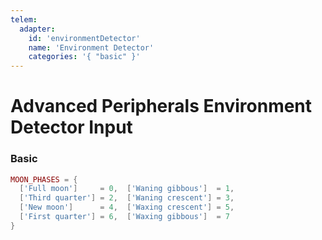 ```yaml
---
telem:
  adapter:
    id: 'environmentDetector'
    name: 'Environment Detector'
    categories: '{ "basic" }'
---
```


# Advanced Peripherals Environment Detector Input <RepoLink path="lib/input/advancedPeripherals/EnvironmentDetectorInputAdapter.lua" />

<!--@include: ./common/preamble.md -->

### Basic

```lua
MOON_PHASES = {
  ['Full moon']     = 0,  ['Waning gibbous']  = 1,
  ['Third quarter'] = 2,  ['Waning crescent'] = 3,
  ['New moon']      = 4,  ['Waxing crescent'] = 5,
  ['First quarter'] = 6,  ['Waxing gibbous']  = 7
}
```

<MetricTable
  prefix="apenv:"
  :metrics="[
    { name: 'block_light_level',  value: '0 - 15',                          },
    { name: 'day_light_level',    value: '0 - 15',                          },
    { name: 'sky_light_level',    value: '0 - 15',                          },
    { name: 'moon_id',            value: 'MOON_PHASES value'                },
    { name: 'time',               value: '0 - inf'                          },
    { name: 'radiation',          value: '0.0 - inf',         unit: 'Sv/h'  },
    { name: 'can_sleep',          value: '0 or 1'                           },
    { name: 'raining',            value: '0 or 1'                           },
    { name: 'sunny',              value: '0 or 1'                           },
    { name: 'thundering',         value: '0 or 1'                           },
    { name: 'slime_chunk',        value: '0 or 1'                           }
  ]"
/>